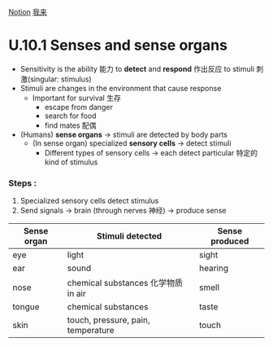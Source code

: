 [Notion](https://www.notion.so/alex27933/U-10-1-Senses-and-sense-organs-58e7d210f1dd4b65a9ec31f263b592ae)      [我来](https://www.wolai.com/mylearn/on2rMTtfsd5cLxT8uhFBfe) 

# U.10.1 Senses and sense organs

- Sensitivity is the ability 能力 to **detect** and **respond** 作出反应 to stimuli 刺激(singular: stimulus)
- Stimuli are changes in the environment that cause response
    - Important for survival 生存
        - escape from danger
        - search for food
        - find mates 配偶
- (Humans) **sense organs** → stimuli are detected by body parts
    - (In sense organ) specialized **sensory cells** → detect stimuli
        - Different types of sensory cells → each detect particular 特定的 kind of stimulus

### Steps :

1. Specialized sensory cells detect stimulus
2. Send signals → brain (through nerves 神经) → produce sense

| **Sense organ** | Stimuli detected                    | **Sense produced** |
| --------------- | ----------------------------------- | ------------------ |
| eye             | light                               | sight              |
| ear             | sound                               | hearing            |
| nose            | chemical substances 化学物质 in air | smell              |
| tongue          | chemical substances                 | taste              |
| skin            | touch, pressure, pain, temperature  | touch              |